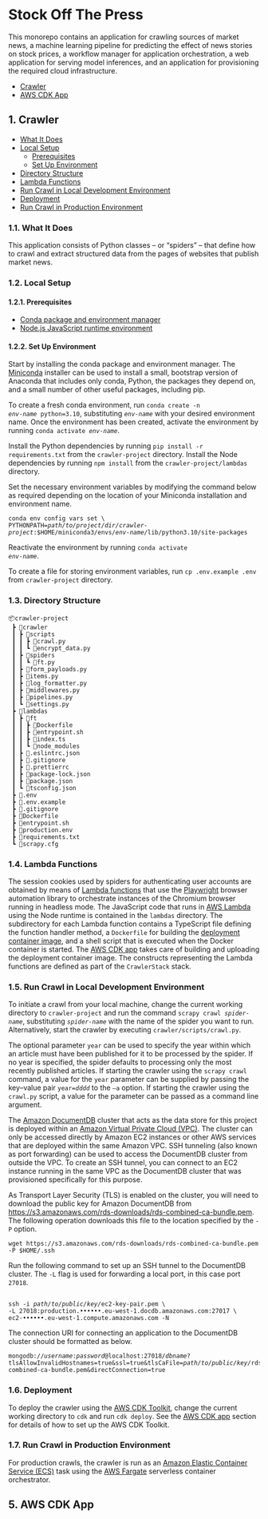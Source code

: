 # Stock Off The Press

This monorepo contains an application for crawling sources of market news, a machine learning pipeline for predicting the effect of news stories on stock prices, a workflow manager for application orchestration, a web application for serving model inferences, and an application for provisioning the required cloud infrastructure.

- [Crawler](#1-crawler)
- [AWS CDK App](#5-aws-cdk-app)

## 1. Crawler

- [What It Does](#11-what-it-does)
- [Local Setup](#12-local-setup)
  - [Prerequisites](#121-prerequisites)
  - [Set Up Environment](#122-set-up-environment)
- [Directory Structure](#13-directory-structure)
- [Lambda Functions](#14-lambda-functions)
- [Run Crawl in Local Development Environment](#15-run-crawl-in-local-development-environment)
- [Deployment](#16-deployment)
- [Run Crawl in Production Environment](#17-run-crawl-in-production-environment)

### 1.1. What It Does

This application consists of Python classes – or “spiders” – that define how to crawl and extract structured data from the pages of websites that publish market news.

### 1.2. Local Setup

#### 1.2.1. Prerequisites

- [Conda package and environment manager](https://docs.conda.io/projects/conda/en/latest/)
- [Node.js JavaScript runtime environment](https://nodejs.org/en/download/)

#### 1.2.2. Set Up Environment

Start by installing the conda package and environment manager. The [Miniconda](https://docs.conda.io/en/latest/miniconda.html#) installer can be used to install a small, bootstrap version of Anaconda that includes only conda, Python, the packages they depend on, and a small number of other useful packages, including pip.

To create a fresh conda environment, run <code>conda create -n _env-name_ python=3.10</code>, substituting <code>_env-name_</code> with your desired environment name. Once the environment has been created, activate the environment by running <code>conda activate _env-name_</code>.

Install the Python dependencies by running `pip install -r requirements.txt` from the `crawler-project` directory. Install the Node dependencies by running `npm install` from the `crawler-project/lambdas` directory.

Set the necessary environment variables by modifying the command below as required depending on the location of your Miniconda installation and environment name.

<pre><code>conda env config vars set \
PYTHONPATH=<i>path/to/project/dir/crawler-project</i>:$HOME/miniconda3/envs/<i>env-name</i>/lib/python3.10/site-packages</code></pre>

Reactivate the environment by running <code>conda activate _env-name_</code>.

To create a file for storing environment variables, run `cp .env.example .env` from `crawler-project` directory.

### 1.3. Directory Structure

```
📦crawler-project
 ┣ 📂crawler
 ┃ ┣ 📂scripts
 ┃ ┃ ┣ 📜crawl.py
 ┃ ┃ ┗ 📜encrypt_data.py
 ┃ ┣ 📂spiders
 ┃ ┃ ┗ 📜ft.py
 ┃ ┣ 📜form_payloads.py
 ┃ ┣ 📜items.py
 ┃ ┣ 📜log_formatter.py
 ┃ ┣ 📜middlewares.py
 ┃ ┣ 📜pipelines.py
 ┃ ┗ 📜settings.py
 ┣ 📂lambdas
 ┃ ┣ 📂ft
 ┃ ┃ ┣ 📜Dockerfile
 ┃ ┃ ┣ 📜entrypoint.sh
 ┃ ┃ ┣ 📜index.ts
 ┃ ┃ ┗ 📂node_modules
 ┃ ┣ 📜.eslintrc.json
 ┃ ┣ 📜.gitignore
 ┃ ┣ 📜.prettierrc
 ┃ ┣ 📜package-lock.json
 ┃ ┣ 📜package.json
 ┃ ┗ 📜tsconfig.json
 ┣ 📜.env
 ┣ 📜.env.example
 ┣ 📜.gitignore
 ┣ 📜Dockerfile
 ┣ 📜entrypoint.sh
 ┣ 📜production.env
 ┣ 📜requirements.txt
 ┗ 📜scrapy.cfg
```

### 1.4. Lambda Functions

The session cookies used by spiders for authenticating user accounts are obtained by means of [Lambda functions](https://docs.aws.amazon.com/lambda/latest/dg/gettingstarted-concepts.html#gettingstarted-concepts-function) that use the [Playwright](https://playwright.dev/) browser automation library to orchestrate instances of the Chromium browser running in headless mode. The JavaScript code that runs in [AWS Lambda](https://docs.aws.amazon.com/lambda/latest/dg/welcome.html) using the Node runtime is contained in the `lambdas` directory. The subdirectory for each Lambda function contains a TypeScript file defining the function handler method, a `Dockerfile` for building the [deployment container image](https://docs.aws.amazon.com/lambda/latest/dg/gettingstarted-images.html), and a shell script that is executed when the Docker container is started. The [AWS CDK app](#5-aws-cdk-app) takes care of building and uploading the deployment container image. The constructs representing the Lambda functions are defined as part of the `CrawlerStack` stack.

### 1.5. Run Crawl in Local Development Environment

To initiate a crawl from your local machine, change the current working directory to `crawler-project` and run the command <code>scrapy crawl _spider-name_</code>, substituting <code>_spider-name_</code> with the name of the spider you want to run. Alternatively, start the crawler by executing `crawler/scripts/crawl.py`.

The optional parameter `year` can be used to specify the year within which an article must have been published for it to be processed by the spider. If no year is specified, the spider defaults to processing only the most recently published articles. If starting the crawler using the `scrapy crawl` command, a value for the `year` parameter can be supplied by passing the key–value pair <code>year=_dddd_</code> to the `—a` option. If starting the crawler using the `crawl.py` script, a value for the parameter can be passed as a command line argument.

The [Amazon DocumentDB](https://docs.aws.amazon.com/documentdb/latest/developerguide/what-is.html) cluster that acts as the data store for this project is deployed within an [Amazon Virtual Private Cloud (VPC)](https://docs.aws.amazon.com/vpc/latest/userguide/what-is-amazon-vpc.html). The cluster can only be accessed directly by Amazon EC2 instances or other AWS services that are deployed within the same Amazon VPC. SSH tunneling (also known as port forwarding) can be used to access the DocumentDB cluster from outside the VPC. To create an SSH tunnel, you can connect to an EC2 instance running in the same VPC as the DocumentDB cluster that was provisioned specifically for this purpose.

As Transport Layer Security (TLS) is enabled on the cluster, you will need to download the public key for Amazon DocumentDB from https://s3.amazonaws.com/rds-downloads/rds-combined-ca-bundle.pem. The following operation downloads this file to the location specified by the `-P` option.

```
wget https://s3.amazonaws.com/rds-downloads/rds-combined-ca-bundle.pem -P $HOME/.ssh
```

Run the following command to set up an SSH tunnel to the DocumentDB cluster. The `-L` flag is used for forwarding a local port, in this case port `27018`.

<pre><code>
ssh -i <i>path/to/public/key/</i>ec2-key-pair.pem \
-L 27018:production.••••••.eu-west-1.docdb.amazonaws.com:27017 \
ec2-••••••.eu-west-1.compute.amazonaws.com -N</code></pre>

The connection URI for connecting an application to the DocumentDB cluster should be formatted as below.

<pre><code>mongodb://<i>username</i>:<i>password</i>@localhost:27018/<i>dbname</i>?tlsAllowInvalidHostnames=true&ssl=true&tlsCaFile=<i>path/to/public/key/</i>rds-combined-ca-bundle.pem&directConnection=true</code></pre>

### 1.6. Deployment

To deploy the crawler using the [AWS CDK Toolkit](https://docs.aws.amazon.com/cdk/v2/guide/cli.html), change the current working directory to `cdk` and run `cdk deploy`. See the [AWS CDK app](#5-aws-cdk-app) section for details of how to set up the AWS CDK Toolkit.

### 1.7. Run Crawl in Production Environment

For production crawls, the crawler is run as an [Amazon Elastic Container Service (ECS)](https://docs.aws.amazon.com/AmazonECS/latest/developerguide/Welcome.html) task using the [AWS Fargate](https://docs.aws.amazon.com/AmazonECS/latest/developerguide/AWS_Fargate.html) serverless container orchestrator.

## 5. AWS CDK App
